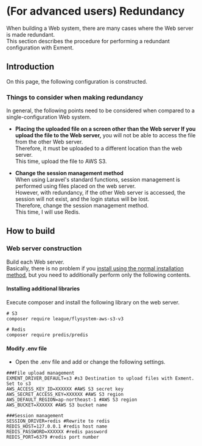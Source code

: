 # (For advanced users) Redundancy
When building a Web system, there are many cases where the Web server is made redundant.  
This section describes the procedure for performing a redundant configuration with Exment.

## Introduction
On this page, the following configuration is constructed.


### Things to consider when making redundancy
In general, the following points need to be considered when compared to a single-configuration Web system.

- **Placing the uploaded file on a screen other than the Web server If you upload the file to the Web server,**  you will not be able to access the file from the other Web server.  
Therefore, it must be uploaded to a different location than the web server.  
This time, upload the file to AWS S3.  

- **Change the session management method**  
When using Laravel's standard functions, session management is performed using files placed on the web server.  
However, with redundancy, if the other Web server is accessed, the session will not exist, and the login status will be lost.  
Therefore, change the session management method.  
This time, I will use Redis.

## How to build
### Web server construction
Build each Web server.  
Basically, there is no problem if you [install using the normal installation method](/quick_start), but you need to additionally perform only the following contents.  

#### Installing additional libraries
Execute composer and install the following library on the web server.  

~~~
# S3
composer require league/flysystem-aws-s3-v3

# Redis
composer require predis/predis
~~~

#### Modify .env file
- Open the .env file and add or change the following settings.

~~~
###File upload management
EXMENT_DRIVER_DEFAULT=s3 #s3 Destination to upload files with Exment. Set to s3
AWS_ACCESS_KEY_ID=XXXXXX #AWS S3 secret key
AWS_SECRET_ACCESS_KEY=XXXXXX #AWS S3 region
AWS_DEFAULT_REGION=ap-northeast-1 #AWS S3 region
AWS_BUCKET=XXXXXX #AWS S3 bucket name

###Session management
SESSION_DRIVER=redis #Rewrite to redis
REDIS_HOST=127.0.0.1 #redis host name
REDIS_PASSWORD=XXXXXX #redis password
REDIS_PORT=6379 #redis port number
~~~
